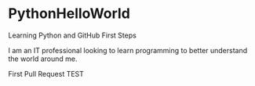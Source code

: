 # PythonHelloWorld
Learning Python and GitHub First Steps

I am an IT professional looking to learn programming to better understand the world around me.

First Pull Request TEST